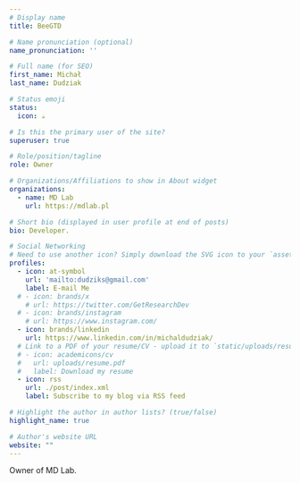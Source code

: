 ```yaml
---
# Display name
title: BeeGTD

# Name pronunciation (optional)
name_pronunciation: ''

# Full name (for SEO)
first_name: Michał
last_name: Dudziak

# Status emoji
status:
  icon: ☕️

# Is this the primary user of the site?
superuser: true

# Role/position/tagline
role: Owner

# Organizations/Affiliations to show in About widget
organizations:
  - name: MD Lab
    url: https://mdlab.pl

# Short bio (displayed in user profile at end of posts)
bio: Developer.

# Social Networking
# Need to use another icon? Simply download the SVG icon to your `assets/media/icons/` folder.
profiles:
  - icon: at-symbol
    url: 'mailto:dudziks@gmail.com'
    label: E-mail Me
  # - icon: brands/x
    # url: https://twitter.com/GetResearchDev
  # - icon: brands/instagram
    # url: https://www.instagram.com/
  - icon: brands/linkedin
    url: https://www.linkedin.com/in/michaldudziak/
  # Link to a PDF of your resume/CV - upload it to `static/uploads/resume.pdf`
  # - icon: academicons/cv
  #   url: uploads/resume.pdf
  #   label: Download my resume
  - icon: rss
    url: ./post/index.xml
    label: Subscribe to my blog via RSS feed

# Highlight the author in author lists? (true/false)
highlight_name: true

# Author's website URL
website: ""
---
```


Owner of MD Lab.
